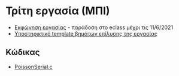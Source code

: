 # Τρίτη εργασία (ΜΠΙ)

* [Εκφώνηση εργασίας](./beam_poisson.pdf) - παράδοση στο eclass μέχρι τις 11/6/2021
* [Υποστηρικτικό template βημάτων επίλυσης της εργασίας](./template.pdf)

## Κώδικας

* [PoissonSerial.c](./PoissonSerial.c)
